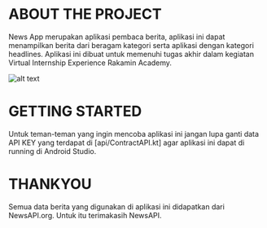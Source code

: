 # ABOUT THE PROJECT
News App merupakan aplikasi pembaca berita, aplikasi ini dapat menampilkan berita dari beragam kategori serta aplikasi dengan kategori headlines.
Aplikasi ini dibuat untuk memenuhi tugas akhir dalam kegiatan Virtual Internship Experience Rakamin Academy.

![alt text](https://github.com/rikoedr/Belajar-API-Sederhana/blob/master/news-app.jpg?raw=true)

# GETTING STARTED
Untuk teman-teman yang ingin mencoba aplikasi ini jangan lupa ganti data API KEY yang terdapat di [api/ContractAPI.kt] agar aplikasi ini dapat di running di Android Studio.

# THANKYOU
Semua data berita yang digunakan di aplikasi ini didapatkan dari NewsAPI.org. Untuk itu terimakasih NewsAPI.

